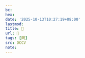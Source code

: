 ```yaml
---
bc:
hex:
date: '2025-10-13T10:27:19+08:00'
lastmod:
title: 􁍃
url: 􁍃
tags: [罔]
src: DCCV
note:
---
```


